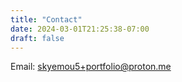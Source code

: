 ```yaml
---
title: "Contact"
date: 2024-03-01T21:25:38-07:00
draft: false
---
```


Email: skyemou5+portfolio@proton.me

